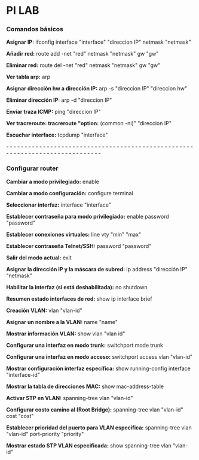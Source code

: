 
# PI LAB

### Comandos básicos

**Asignar IP:** ifconfig interface "interface" "direccion IP" netmask "netmask"

**Añadir red:** route add -net "red" netmask "netmask" gw "gw"

**Eliminar red:** route del -net "red" netmask "netmask" gw "gw"

**Ver tabla arp:** arp

**Asignar dirección hw a dirección IP:** arp -s "direccion IP" "direccion hw"

**Eliminar dirección IP:** arp -d "direccion IP"

**Enviar traza ICMP:** ping "direccion IP"

**Ver tracreroute: tracreroute "option:** (common -ni)" "direccion IP"

**Escuchar interface:** tcpdump "interface"

**- - - - - - - - - - - - - - - - - - - - - - - - - - - - - - - - - - - - - - - - - - - - - - - - - - - - - - - - - - - - - - - - - - - - - - - - - - - - -**

### Configurar router

**Cambiar a modo privilegiado:** enable

**Cambiar a modo configuración:** configure terminal

**Seleccionar interfaz:** interface "interface"

**Establecer contraseña para modo privilegiado:** enable password "password"

**Establecer conexiones virtuales:** line vty "min" "max"

**Establecer contraseña Telnet/SSH:** password "password"

**Salir del modo actual:** exit

**Asignar la dirección IP y la máscara de subred:** ip address "dirección IP" "netmask"

**Habilitar la interfaz (si está deshabilitada):** no shutdown

**Resumen estado interfaces de red:** show ip interface brief

**Creación VLAN:** vlan "vlan-id"

**Asignar un nombre a la VLAN:** name "name"

**Mostrar información VLAN:** show vlan "vlan id"

**Configurar una interfaz en modo trunk:** switchport mode trunk

**Configurar una interfaz en modo acceso:** switchport access vlan "vlan-id"

**Mostrar configuración interfaz específica:** show running-config interface "interface-id"

**Mostrar la tabla de direcciones MAC:** show mac-address-table

**Activar STP en VLAN:** spanning-tree vlan "vlan-id"

**Configurar costo camino al (Root Bridge):** spanning-tree vlan "vlan-id" cost "cost"

**Establecer prioridad del puerto para VLAN específica:** spanning-tree vlan "vlan-id" port-priority "priority"

**Mostrar estado STP VLAN especificada:** show spanning-tree vlan "vlan-id"
